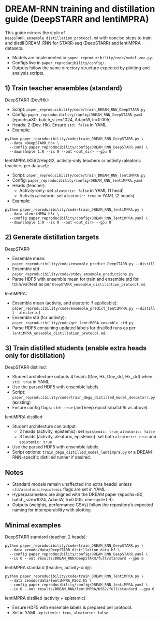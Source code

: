 # DREAM-RNN training and distillation guide (DeepSTARR and lentiMPRA)

This guide mirrors the style of `DeepSTARR_ensemble_distillation_protocol.md` with concise steps to train and distill DREAM-RNN for STARR-seq (DeepSTARR) and lentiMPRA datasets.

- Models are implemented in `paper_reproducibility/code/model_zoo.py`.
- Configs live in `paper_reproducibility/config/`.
- Outputs follow the same directory structure expected by plotting and analysis scripts.

## 1) Train teacher ensembles (standard)

DeepSTARR (Dev/Hk):
- Script: `paper_reproducibility/code/train_DREAM_RNN_DeepSTARR.py`
- Config: `paper_reproducibility/config/DREAM_RNN_DeepSTARR.yaml` (epochs=80, batch_size=1024, AdamW, lr=0.005)
- Heads: 2 (Dev, Hk). Ensure `std: false` in YAML.
- Example:
```
python paper_reproducibility/code/train_DREAM_RNN_DeepSTARR.py \
  --data <DeepSTARR_h5> \
  --config paper_reproducibility/config/DREAM_RNN_DeepSTARR.yaml \
  --downsample 1.0 --ix 0 --out <out_dir> --gpu 0
```

lentiMPRA (K562/HepG2, activity-only teachers or activity+aleatoric teachers per dataset):
- Script: `paper_reproducibility/code/train_DREAM_RNN_lentiMPRA.py`
- Config: `paper_reproducibility/config/DREAM_RNN_lentiMPRA.yaml`
- Heads (teacher):
  - Activity-only: set `aleatoric: false` in YAML (1 head)
  - Activity+aleatoric: set `aleatoric: true` in YAML (2 heads)
- Example:
```
python paper_reproducibility/code/train_DREAM_RNN_lentiMPRA.py \
  --data <lentiMPRA_h5> \
  --config paper_reproducibility/config/DREAM_RNN_lentiMPRA.yaml \
  --downsample 1.0 --ix 0 --out <out_dir> --gpu 0
```

## 2) Generate distillation targets

DeepSTARR:
- Ensemble mean: `paper_reproducibility/code/ensemble_predict_DeepSTARR.py --distill`
- Ensemble std: `paper_reproducibility/code/stdev_ensemble_predictions.py`
- Parse HDF5 with ensemble mean for train and ensemble std for train/val/test as per `DeepSTARR_ensemble_distillation_protocol.md`.

lentiMPRA:
- Ensemble mean (activity, and aleatoric if applicable): `paper_reproducibility/code/ensemble_predict_lentiMPRA.py --distill [--aleatoric]`
- Ensemble std (for activity): `paper_reproducibility/code/get_lentiMPRA_ensemble_std.py`
- Parse HDF5 containing updated labels for distilled runs as per `lentiMPRA_ensemble_distillation_protocol.md`.

## 3) Train distilled students (enable extra heads only for distillation)

DeepSTARR distilled:
- Student architecture outputs 4 heads (Dev, Hk, Dev_std, Hk_std) when `std: true` in YAML.
- Use the parsed HDF5 with ensemble labels.
- Script: `paper_reproducibility/code/train_degu_distilled_model_deepstarr.py` (existing)
- Ensure config flags: `std: true` (and keep epochs/batch/lr as above).

lentiMPRA distilled:
- Student architecture can output:
  - 2 heads (activity, epistemic): set `epistemic: true`, `aleatoric: false`
  - 3 heads (activity, aleatoric, epistemic): set both `aleatoric: true` and `epistemic: true`
- Use the parsed HDF5 with ensemble labels.
- Script options: `train_degu_distilled_model_lentimpra.py` or a DREAM-RNN-specific distilled runner if desired.

## Notes
- Standard models remain unaffected (no extra heads) unless `std/aleatoric/epistemic` flags are set in YAML.
- Hyperparameters are aligned with the DREAM paper (epochs=80, batch_size=1024, AdamW, lr=0.005, one-cycle LR).
- Outputs (weights, performance CSVs) follow the repository’s expected naming for interoperability with plotting.

## Minimal examples

DeepSTARR standard (teacher, 2 heads):
```
python paper_reproducibility/code/train_DREAM_RNN_DeepSTARR.py \
  --data zenodo/data/DeepSTARR_distillation_data.h5 \
  --config paper_reproducibility/config/DREAM_RNN_DeepSTARR.yaml \
  --ix 0 --out results/DREAM_RNN/DeepSTARR/full/standard --gpu 0
```

lentiMPRA standard (teacher, activity-only):
```
python paper_reproducibility/code/train_DREAM_RNN_lentiMPRA.py \
  --data zenodo/data/lentiMPRA_K562.h5 \
  --config paper_reproducibility/config/DREAM_RNN_lentiMPRA.yaml \
  --ix 0 --out results/DREAM_RNN/lentiMPRA/K562/full/standard --gpu 0
```

lentiMPRA distilled (activity + epistemic):
- Ensure HDF5 with ensemble labels is prepared per protocol.
- Set in YAML: `epistemic: true`, `aleatoric: false`.
